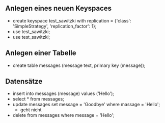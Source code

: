 ## Anlegen eines neuen Keyspaces

- create keyspace test_sawitzki with replication = {'class': 'SimpleStrategy', 'replication_factor': 1};
- use test_sawitzki;
- use test_sawitzki;

## Anlegen einer Tabelle

- create table messages (message text, primary key (message));

## Datensätze

- insert into messages (message) values ('Hello');
- select * from messages;
- update messages set message = 'Goodbye' where massage = 'Hello';
  - geht nicht
- delete from messages where message = 'Hello';

